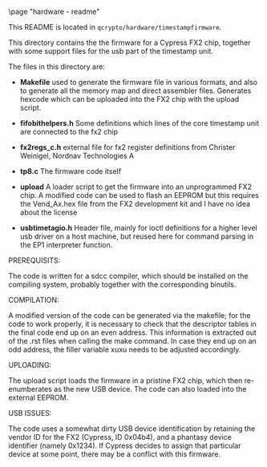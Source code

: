 \page "hardware - readme"

This README is located in `qcrypto/hardware/timestampfirmware`.

This directory contains the the firmware for a Cypress FX2 chip, together
with some support files for the usb part of the timestamp unit.

The files in this directory are:

 * **Makefile**           used to generate the firmware file in various formats,
                    and also to generate all the memory map and direct
		    assembler files. Generates hexcode which can be uploaded
		    into the FX2 chip with the upload script.

 * **fifobithelpers.h**  Some definitions which lines of the core timestamp unit
                    are connected to the fx2 chip

 * **fx2regs_c.h**        external file for fx2 register definitions 
                    from Christer Weinigel, Nordnav Technologies A

 * **tp8.c**              The firmware code itself

 * **upload**             A loader script to get the firmware into an unprogrammed
                    FX2 chip. A modified code can be used to flash an EEPROM
		    but this requires the Vend_Ax.hex file from the FX2
		    development kit and I have no idea about the license

 * **usbtimetagio.h**     Header file, mainly for ioctl definitions for a higher
                    level usb driver on a host machine, but reused here for
		    command parsing in the EP1 interpreter function.


PREREQUISITS:

The code is written for a sdcc compiler, which should be installed on the
compiling system, probably together with the corresponding binutils.


COMPILATION:

A modified version of the code can be generated via the makefile; for the code
to work properly, it is necessary to check that the descriptor tables in the
final code end up on an even address. This information is extracted out of the
.rst files when calling the make command. In case they end up on an odd
address, the filler variable xuxu needs to be adjusted accordingly.

UPLOADING:

The upload script loads the firmware in a pristine FX2 chip, which then
re-enumberates as the new USB device. The code can also loaded into the
external EEPROM.

USB ISSUES:

The code uses a somewhat dirty USB device identification by retaining the
vendor ID for the FX2 (Cypress, ID 0x04b4), and a phantasy device identifier 
(namely 0x1234). If Cypress decides to assign that particular device at some
point, there  may be a conflict with this firmware.

